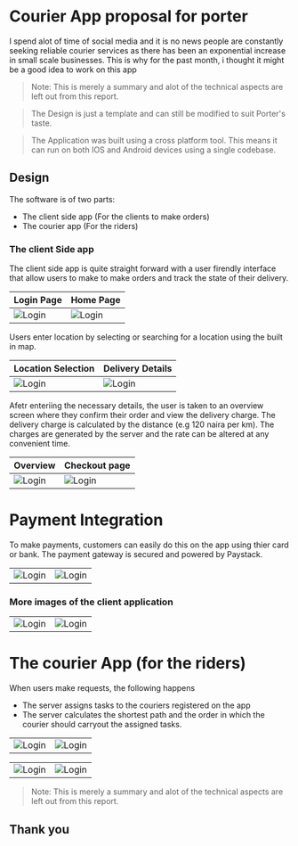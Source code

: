 # Courier App proposal for porter
I spend alot of time of social media and it is no news people are constantly seeking reliable courier services as there has been an exponential increase in small scale businesses. This is why for the past month, i thought it might be a good idea to work on this app

> Note: This is merely a summary and alot of the technical aspects are left 
> out from this report.

> The Design is just a template and can still be modified to suit Porter's taste.

> The Application was built using a cross platform tool. This means it can run on both IOS and Android devices using a single codebase.

## Design
The software is of two parts:
- The client side app (For the clients to make orders)
- The courier app (For the riders)

### The client Side app
The client side app is quite straight forward with a user firendly interface that allow users to make to make orders and track the state of their delivery.  

|   Login Page    |  Home Page    |
|-------|------|
| ![Login](https://firebasestorage.googleapis.com/v0/b/delivery-client-5f214.appspot.com/o/Screenshot_20201213-172941.jpg?alt=media&token=e3f31878-efa4-4d3a-97bb-cd28f42956c2)      |   ![Login](https://firebasestorage.googleapis.com/v0/b/delivery-client-5f214.appspot.com/o/Screenshot_20201213-173015.jpg?alt=media&token=b8d0ef16-f806-4d6f-b354-80e4f9145a05)|




Users enter location by selecting or searching for a location using the built in map.

|   Location Selection    |  Delivery Details    |
|-------|------|
| ![Login](https://firebasestorage.googleapis.com/v0/b/delivery-client-5f214.appspot.com/o/Screenshot_20201213-173131.jpg?alt=media&token=22b99b40-5283-43d1-8fa4-7769b93a4883)      |   ![Login](https://firebasestorage.googleapis.com/v0/b/delivery-client-5f214.appspot.com/o/Screenshot_20201213-173212.jpg?alt=media&token=2afde939-8511-445e-90fa-9a9751ea5457)|


Afetr enteriing the necessary details, the user is taken to an overview screen where they confirm their order and view the delivery charge. The delivery charge is calculated by the distance (e.g 120 naira per km). The charges are generated by the server and the rate can be altered at any convenient time.

|   Overview    |  Checkout page    |
|-------|------|
| ![Login](https://firebasestorage.googleapis.com/v0/b/delivery-client-5f214.appspot.com/o/Screenshot_20201213-173246.jpg?alt=media&token=2277c3ca-c640-4ab6-9faa-ee8a5ddce7ea)      |   ![Login](https://firebasestorage.googleapis.com/v0/b/delivery-client-5f214.appspot.com/o/Screenshot_20201213-173257.jpg?alt=media&token=ee71497f-e882-45f1-b3dc-c9eb857e3e2c)|


# Payment Integration
To make payments, customers can easily do this on the app using thier card or bank. The payment gateway is secured and powered by Paystack.

|       |      |
|-------|------|
| ![Login](https://firebasestorage.googleapis.com/v0/b/delivery-client-5f214.appspot.com/o/Screenshot_20201213-173312.jpg?alt=media&token=b0900726-b0ed-4a5a-9ee6-72a90a023a21)      |   ![Login](https://firebasestorage.googleapis.com/v0/b/delivery-client-5f214.appspot.com/o/Screenshot_20201213-173324.jpg?alt=media&token=09d0bbaf-f988-4b05-98e0-f21cad2adc58)|

### More images of the client application

|       |      |
|-------|------|
| ![Login](https://firebasestorage.googleapis.com/v0/b/delivery-client-5f214.appspot.com/o/Screenshot_20201213-173025.jpg?alt=media&token=aa156ea8-56b5-4ccc-82c9-e78915bc28fc)      |   ![Login](https://firebasestorage.googleapis.com/v0/b/delivery-client-5f214.appspot.com/o/Screenshot_20201213-173341.jpg?alt=media&token=2a88ad2e-9041-4b29-8b66-641456188c2b)|


# The courier App (for the riders)
When users make requests, the following happens
- The server assigns tasks to the couriers registered on the app
- The server calculates the shortest path and the order in which the courier should carryout the assigned tasks.

|       |      |
|-------|------|
| ![Login](https://firebasestorage.googleapis.com/v0/b/delivery-client-5f214.appspot.com/o/Screenshot_20201213-183136.jpg?alt=media&token=d2177602-649d-40f6-8162-8f817bfd430f)      |   ![Login](https://firebasestorage.googleapis.com/v0/b/delivery-client-5f214.appspot.com/o/Screenshot_20201213-183231.jpg?alt=media&token=85459bc9-9ea7-4718-bbd3-b9c7b671ca73)|

|       |      |
|-------|------|
| ![Login](https://firebasestorage.googleapis.com/v0/b/delivery-client-5f214.appspot.com/o/Screenshot_20201213-183241.jpg?alt=media&token=979eb867-2638-4787-a249-f145531d97fb)      |   ![Login](https://firebasestorage.googleapis.com/v0/b/delivery-client-5f214.appspot.com/o/Screenshot_20201213-183318.jpg?alt=media&token=591a0240-fd03-47b4-90be-6bea8a951c30)|


> Note: This is merely a summary and alot of the technical aspects are left 
> out from this report.

## Thank you